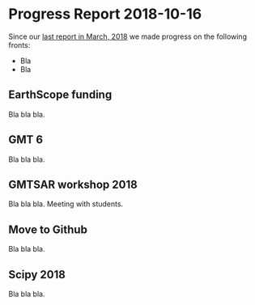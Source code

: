 # Progress Report 2018-10-16

Since our [last report in March, 2018](2018-03.md) we made progress on the following
fronts:

* Bla
* Bla

## EarthScope funding

Bla bla bla.


## GMT 6

Bla bla bla.


## GMTSAR workshop 2018

Bla bla bla. Meeting with students.


## Move to Github

Bla bla bla.


## Scipy 2018

Bla bla bla.
